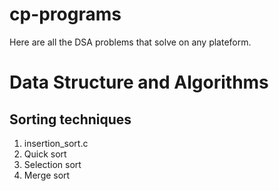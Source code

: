 # cp-programs
Here are all the DSA problems that solve on any plateform.
# Data Structure and Algorithms
## Sorting techniques
1. insertion_sort.c
2. Quick sort
3. Selection sort
4. Merge sort
